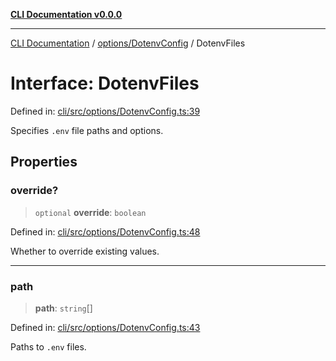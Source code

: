 [**CLI Documentation v0.0.0**](../../../README.md)

***

[CLI Documentation](../../../modules.md) / [options/DotenvConfig](../README.md) / DotenvFiles

# Interface: DotenvFiles

Defined in: [cli/src/options/DotenvConfig.ts:39](https://github.com/stonemjs/cli/blob/9e518a2b8256b5ebc9e0e69a80ac84eb1fb59bf9/src/options/DotenvConfig.ts#L39)

Specifies `.env` file paths and options.

## Properties

### override?

> `optional` **override**: `boolean`

Defined in: [cli/src/options/DotenvConfig.ts:48](https://github.com/stonemjs/cli/blob/9e518a2b8256b5ebc9e0e69a80ac84eb1fb59bf9/src/options/DotenvConfig.ts#L48)

Whether to override existing values.

***

### path

> **path**: `string`[]

Defined in: [cli/src/options/DotenvConfig.ts:43](https://github.com/stonemjs/cli/blob/9e518a2b8256b5ebc9e0e69a80ac84eb1fb59bf9/src/options/DotenvConfig.ts#L43)

Paths to `.env` files.
